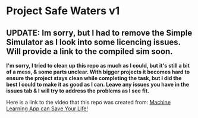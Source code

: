 # Project Safe Waters v1

## UPDATE: Im sorry, but I had to remove the Simple Simulator as I look into some licencing issues. Will provide a link to the compiled sim soon.

**I'm sorry, I tried to clean up this repo as much as I could, but it's still a bit of a mess, & some parts unclear. With bigger projects it becomes hard to ensure the project stays clean while completing the task, but I did the best I could to make it as good as I can. Leave any issues you have in the issues tab & I will try to address the problems as I see fit.**

Here is a link to the video that this repo was created from: [Machine Learning App can Save Your Life!](https://www.youtube.com/watch?v=E-uk9DtcOS8)
